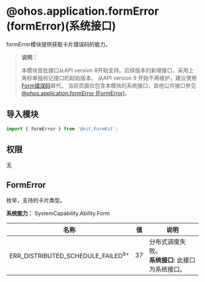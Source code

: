 # @ohos.application.formError (formError)(系统接口)
<!--Kit: Form Kit-->
<!--Subsystem: Ability-->
<!--Owner: @cx983299475-->
<!--Designer: @xueyulong-->
<!--Tester: @yangyuecheng-->
<!--Adviser: @Brilliantry_Rui-->

formError模块提供获取卡片错误码的能力。

> **说明：**
>
> 本模块首批接口从API version 8开始支持。后续版本的新增接口，采用上角标单独标记接口的起始版本。
> 从API version 9 开始不再维护，建议使用[Form错误码](errorcode-form.md)替代。
> 当前页面仅包含本模块的系统接口，其他公共接口参见[@ohos.application.formError (FormError)](js-apis-application-formError.md)。

## 导入模块

```ts
import { formError } from '@kit.FormKit';
```

## 权限

无

## FormError

枚举，支持的卡片类型。

**系统能力：** SystemCapability.Ability.Form

| 名称        | 值   | 说明         |
| ----------- | ---- | ------------ |
| ERR_DISTRIBUTED_SCHEDULE_FAILED<sup>9+</sup> | 37 | 分布式调度失败。<br/>**系统接口**: 此接口为系统接口。  |
